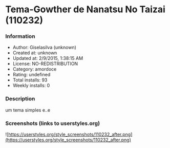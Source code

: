 # Tema-Gowther de Nanatsu No Taizai (110232)

### Information
- Author: Giselasilva (unknown)
- Created at: unknown
- Updated at: 2/9/2015, 1:38:15 AM
- License: NO-REDISTRIBUTION
- Category: amordoce
- Rating: undefined
- Total installs: 93
- Weekly installs: 0


### Description
um tema simples e..e


### Screenshots (links to userstyles.org)
![https://userstyles.org/style_screenshots/110232_after.png](https://userstyles.org/style_screenshots/110232_after.png)


